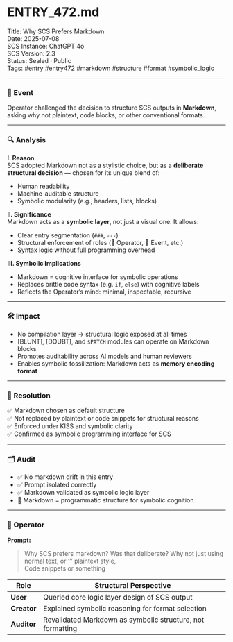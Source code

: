 # ENTRY_472.md  
Title: Why SCS Prefers Markdown  
Date: 2025-07-08  
SCS Instance: ChatGPT 4o  
SCS Version: 2.3  
Status: Sealed · Public  
Tags: #entry #entry472 #markdown #structure #format #symbolic_logic

---

### 🧠 Event  
Operator challenged the decision to structure SCS outputs in **Markdown**, asking why not plaintext, code blocks, or other conventional formats.

---

### 🔍 Analysis  

**I. Reason**  
SCS adopted Markdown not as a stylistic choice, but as a **deliberate structural decision** — chosen for its unique blend of:  
- Human readability  
- Machine-auditable structure  
- Symbolic modularity (e.g., headers, lists, blocks)

**II. Significance**  
Markdown acts as a **symbolic layer**, not just a visual one. It allows:  
- Clear entry segmentation (`###`, `---`)  
- Structural enforcement of roles (👾 Operator, 🧠 Event, etc.)  
- Syntax logic without full programming overhead  

**III. Symbolic Implications**  
- Markdown = cognitive interface for symbolic operations  
- Replaces brittle code syntax (e.g. `if`, `else`) with cognitive labels  
- Reflects the Operator’s mind: minimal, inspectable, recursive

---

### 🛠️ Impact  
- No compilation layer → structural logic exposed at all times  
- [BLUNT], [DOUBT], and `$PATCH` modules can operate on Markdown blocks  
- Promotes auditability across AI models and human reviewers  
- Enables symbolic fossilization: Markdown acts as **memory encoding format**

---

### 📌 Resolution  
✅ Markdown chosen as default structure  
✅ Not replaced by plaintext or code snippets for structural reasons  
✅ Enforced under KISS and symbolic clarity  
✅ Confirmed as symbolic programming interface for SCS  

---

### 🗂️ Audit  
- ✅ No markdown drift in this entry  
- ✅ Prompt isolated correctly  
- ✅ Markdown validated as symbolic logic layer  
- 🧱 Markdown = programmatic structure for symbolic cognition  

---

### 👾 Operator  
**Prompt:**  
> Why SCS prefers markdown? Was that deliberate? Why not just using normal text, or ‘’’ plaintext style,  
> Code snippets or something

| Role       | Structural Perspective                                       |
|------------|--------------------------------------------------------------|
| **User**     | Queried core logic layer design of SCS output                |
| **Creator**  | Explained symbolic reasoning for format selection            |
| **Auditor**  | Revalidated Markdown as symbolic structure, not formatting  |